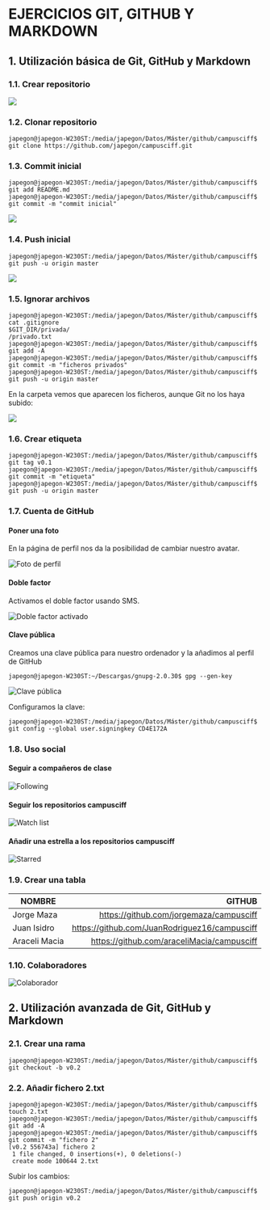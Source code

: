 # EJERCICIOS GIT, GITHUB Y MARKDOWN #

## 1. Utilización básica de Git, GitHub y Markdown ##

### 1.1. Crear repositorio ###

![](/images/new_repository.png)

### 1.2. Clonar repositorio ###

~~~
japegon@japegon-W230ST:/media/japegon/Datos/Máster/github/campusciff$ git clone https://github.com/japegon/campusciff.git
~~~

### 1.3. Commit inicial ###

~~~
japegon@japegon-W230ST:/media/japegon/Datos/Máster/github/campusciff$ git add README.md
japegon@japegon-W230ST:/media/japegon/Datos/Máster/github/campusciff$ git commit -m "commit inicial"
~~~

![](/images/commit_inicial.png)

### 1.4. Push inicial ###

~~~
japegon@japegon-W230ST:/media/japegon/Datos/Máster/github/campusciff$ git push -u origin master
~~~

![](/images/push_inicial.png)

### 1.5. Ignorar archivos ###

~~~
japegon@japegon-W230ST:/media/japegon/Datos/Máster/github/campusciff$ cat .gitignore 
$GIT_DIR/privada/
/privado.txt
japegon@japegon-W230ST:/media/japegon/Datos/Máster/github/campusciff$ git add -A
japegon@japegon-W230ST:/media/japegon/Datos/Máster/github/campusciff$ git commit -m "ficheros privados"
japegon@japegon-W230ST:/media/japegon/Datos/Máster/github/campusciff$ git push -u origin master
~~~

En la carpeta vemos que aparecen los ficheros, aunque Git no los haya subido: 

![](/images/ficheros_privados.png)

### 1.6. Crear etiqueta ###

~~~
japegon@japegon-W230ST:/media/japegon/Datos/Máster/github/campusciff$ git tag v0.1
japegon@japegon-W230ST:/media/japegon/Datos/Máster/github/campusciff$ git commit -m "etiqueta"
japegon@japegon-W230ST:/media/japegon/Datos/Máster/github/campusciff$ git push -u origin master
~~~

### 1.7. Cuenta de GitHub ###

#### Poner una foto ####

En la página de perfil nos da la posibilidad de cambiar nuestro avatar.

![](/images/Foto.png "Foto de perfil")

#### Doble factor ####

Activamos el doble factor usando SMS.

![](/images/doble_factor2.png "Doble factor activado")

#### Clave pública ####

Creamos una clave pública para nuestro ordenador y la añadimos al perfil de GitHub

~~~
japegon@japegon-W230ST:~/Descargas/gnupg-2.0.30$ gpg --gen-key
~~~

![](/images/Clave_GPG.png "Clave pública")

Configuramos la clave:

~~~
japegon@japegon-W230ST:/media/japegon/Datos/Máster/github/campusciff$ git config --global user.signingkey CD4E172A
~~~

### 1.8. Uso social ###

#### Seguir a compañeros de clase ####

![](/images/following.png "Following")

#### Seguir los repositorios campusciff ####

![](/images/watchlist.png "Watch list")

#### Añadir una estrella a los repositorios campusciff ####

![](/images/stars.png "Starred")

### 1.9. Crear una tabla ###

|NOMBRE|GITHUB|
|------|-----:|
|Jorge Maza|<https://github.com/jorgemaza/campusciff>|
|Juan Isidro|<https://github.com/JuanRodriguez16/campusciff>|
|Araceli Macia|<https://github.com/araceliMacia/campusciff>|

### 1.10. Colaboradores ###

![](/images/Colaborador.png "Colaborador")

## 2. Utilización avanzada de Git, GitHub y Markdown ##

### 2.1. Crear una rama ###

~~~
japegon@japegon-W230ST:/media/japegon/Datos/Máster/github/campusciff$ git checkout -b v0.2
~~~

### 2.2. Añadir fichero 2.txt ###

~~~
japegon@japegon-W230ST:/media/japegon/Datos/Máster/github/campusciff$ touch 2.txt
japegon@japegon-W230ST:/media/japegon/Datos/Máster/github/campusciff$ git add -A
japegon@japegon-W230ST:/media/japegon/Datos/Máster/github/campusciff$ git commit -m "fichero 2"
[v0.2 556743a] fichero 2
 1 file changed, 0 insertions(+), 0 deletions(-)
 create mode 100644 2.txt
~~~

Subir los cambios:

~~~
japegon@japegon-W230ST:/media/japegon/Datos/Máster/github/campusciff$ git push origin v0.2
~~~
